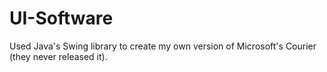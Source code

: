 # UI-Software
Used Java's Swing library to create my own version of Microsoft's Courier (they never released it).
